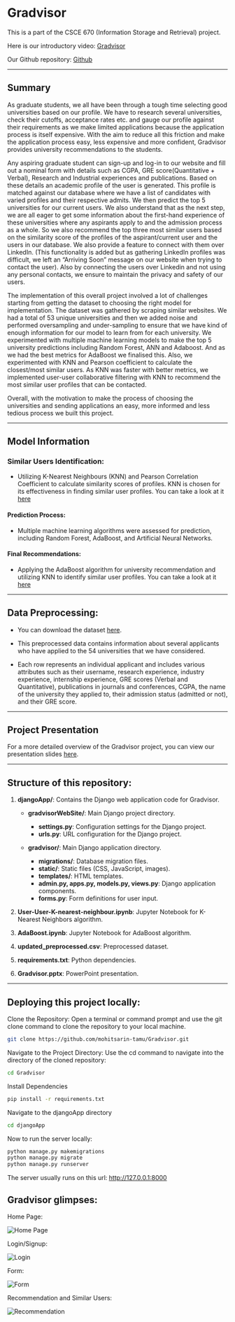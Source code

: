 # Gradvisor
This is a part of the CSCE 670 (Information Storage and Retrieval) project.

Here is our introductory video: [Gradvisor](https://www.youtube.com/watch?v=rUaBuhE28ns)

Our Github repository: [Github](https://github.com/mohitsarin-tamu/Gradvisor)

---

## Summary
As graduate students, we all have been through a tough time selecting good universities based on our profile. We have to research several universities, check their cutoffs, acceptance rates etc. and gauge our profile against their requirements as we make limited applications because the application process is itself expensive. With the aim to reduce all this friction and make the application process easy, less expensive and more confident, Gradvisor provides university recommendations to the students. 

Any aspiring graduate student can sign-up and log-in to our website and fill out a nominal form with details such as CGPA, GRE score(Quantitative + Verbal), Research and Industrial experiences and publications. Based on these details an academic profile of the user is generated. This profile is matched against our database where we have a list of candidates with varied profiles and their respective admits. We then predict the top 5 universities for our current users. We also understand that as the next step, we are all eager to get some information about the first-hand experience of these universities where any aspirants apply to and the admission process as a whole. So we also recommend the top three most similar users based on the similarity score of the profiles of the aspirant/current user and the users in our database. We also provide a feature to connect with them over LinkedIn. (This functionality is added but as gathering LinkedIn profiles was difficult, we left an “Arriving Soon” message on our website when trying to contact the user). Also by connecting the users over Linkedin and not using any personal contacts, we ensure to maintain the privacy and safety of our users.

The implementation of this overall project involved a lot of challenges starting from getting the dataset to choosing the right model for implementation. The dataset was gathered by scraping similar websites. We had a total of 53 unique universities and then we added noise and performed oversampling and under-sampling to ensure that we have kind of enough information for our model to learn from for each university. We experimented with multiple machine learning models to make the top 5 university predictions including Random Forest, ANN and Adaboost. And as we had the best metrics for AdaBoost we finalised this. Also, we experimented with KNN and Pearson coefficient to calculate the closest/most similar users. As KNN was faster with better metrics, we implemented user-user collaborative filtering with KNN to recommend the most similar user profiles that can be contacted. 

Overall, with the motivation to make the process of choosing the universities and sending applications an easy, more informed and less tedious process we built this project.

---

## Model Information

### Similar Users Identification:
- Utilizing K-Nearest Neighbours (KNN) and Pearson Correlation Coefficient to calculate similarity scores of profiles. KNN is chosen for its effectiveness in finding similar user profiles. You can take a look at it [here](https://github.com/mohitsarin-tamu/Gradvisor/blob/main/User-User-K-nearest-neighbour.ipynb)

#### Prediction Process:
- Multiple machine learning algorithms were assessed for prediction, including Random Forest, AdaBoost, and Artificial Neural Networks. 

#### Final Recommendations:
- Applying the AdaBoost algorithm for university recommendation and utilizing KNN to identify similar user profiles. You can take a look at it [here](https://github.com/mohitsarin-tamu/Gradvisor/blob/main/AdaBoost.ipynb)

---

## Data Preprocessing: 

- You can download the dataset [here](https://github.com/mohitsarin-tamu/Gradvisor/blob/main/updated_preprocessed.csv).


- This preprocessed data contains information about several applicants who have applied to the 54 universities that we have considered. 

- Each row represents an individual applicant and includes various attributes such as their username, research experience, industry experience, internship experience, GRE scores (Verbal and Quantitative), publications in journals and conferences, CGPA, the name of the university they applied to, their admission status (admitted or not), and their GRE score. 

---

## Project Presentation

For a more detailed overview of the Gradvisor project, you can view our presentation slides [here](https://github.com/mohitsarin-tamu/Gradvisor/blob/main/Gradvisor.pptx).

---

## Structure of this repository:
1. **djangoApp/**: Contains the Django web application code for Gradvisor.

    - **gradvisorWebSite/**: Main Django project directory.
        - **settings.py**: Configuration settings for the Django project.
        - **urls.py**: URL configuration for the Django project.

    - **gradvisor/**: Main Django application directory.
        - **migrations/**: Database migration files.
        - **static/**: Static files (CSS, JavaScript, images).
        - **templates/**: HTML templates.
        - **admin.py, apps.py, models.py, views.py**: Django application components.
        - **forms.py**: Form definitions for user input.

2. **User-User-K-nearest-neighbour.ipynb**: Jupyter Notebook for K-Nearest Neighbors algorithm.

3. **AdaBoost.ipynb**: Jupyter Notebook for AdaBoost algorithm.

4. **updated_preprocessed.csv**: Preprocessed dataset.

5. **requirements.txt**: Python dependencies.

6. **Gradvisor.pptx**: PowerPoint presentation.

---

## Deploying this project locally:

Clone the Repository: Open a terminal or command prompt and use the git clone command to clone the repository to your local machine. 

```sh
git clone https://github.com/mohitsarin-tamu/Gradvisor.git
```
Navigate to the Project Directory: Use the cd command to navigate into the directory of the cloned repository:

```sh
cd Gradvisor
```

Install Dependencies
```sh
pip install -r requirements.txt
```

Navigate to the djangoApp directory
```sh
cd djangoApp
```

Now to run the server locally: 
```sh
python manage.py makemigrations
python manage.py migrate
python manage.py runserver
```

The server usually runs on this url: http://127.0.0.1:8000 


## Gradvisor glimpses:

Home Page: 

![Home Page](Assets/Screenshot%202024-05-01%20at%2010.04.26.png)

Login/Signup:

![Login](Assets/Screenshot%202024-05-01%20at%2010.05.06.png)

Form:

![Form](Assets/Screenshot%202024-05-01%20at%2010.05.36.png)

Recommendation and Similar Users:

![Recommendation](Assets/Screenshot%202024-05-01%20at%2010.05.58.png)
